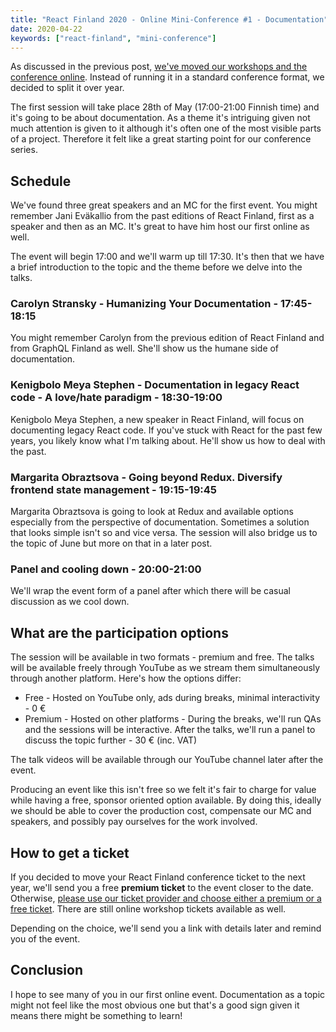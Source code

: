 ```yaml
---
title: "React Finland 2020 - Online Mini-Conference #1 - Documentation"
date: 2020-04-22
keywords: ["react-finland", "mini-conference"]
---
```


As discussed in the previous post, [we've moved our workshops and the conference online](/blog/rf-2020-online-workshops/). Instead of running it in a standard conference format, we decided to split it over year.

The first session will take place 28th of May (17:00-21:00 Finnish time) and it's going to be about documentation. As a theme it's intriguing given not much attention is given to it although it's often one of the most visible parts of a project. Therefore it felt like a great starting point for our conference series.

## Schedule

We've found three great speakers and an MC for the first event. You might remember Jani Eväkallio from the past editions of React Finland, first as a speaker and then as an MC. It's great to have him host our first online as well.

The event will begin 17:00 and we'll warm up till 17:30. It's then that we have a brief introduction to the topic and the theme before we delve into the talks.

### Carolyn Stransky - Humanizing Your Documentation - 17:45-18:15

You might remember Carolyn from the previous edition of React Finland and from GraphQL Finland as well. She'll show us the humane side of documentation.

### Kenigbolo Meya Stephen - Documentation in legacy React code - A love/hate paradigm - 18:30-19:00

Kenigbolo Meya Stephen, a new speaker in React Finland, will focus on documenting legacy React code. If you've stuck with React for the past few years, you likely know what I'm talking about. He'll show us how to deal with the past.

### Margarita Obraztsova - Going beyond Redux. Diversify frontend state management - 19:15-19:45

Margarita Obraztsova is going to look at Redux and available options especially from the perspective of documentation. Sometimes a solution that looks simple isn't so and vice versa. The session will also bridge us to the topic of June but more on that in a later post.

### Panel and cooling down - 20:00-21:00

We'll wrap the event form of a panel after which there will be casual discussion as we cool down.

## What are the participation options

The session will be available in two formats - premium and free. The talks will be available freely through YouTube as we stream them simultaneously through another platform. Here's how the options differ:

- Free - Hosted on YouTube only, ads during breaks, minimal interactivity - 0 €
- Premium - Hosted on other platforms - During the breaks, we'll run QAs and the sessions will be interactive. After the talks, we'll run a panel to discuss the topic further - 30 € (inc. VAT)

The talk videos will be available through our YouTube channel later after the event.

Producing an event like this isn't free so we felt it's fair to charge for value while having a free, sponsor oriented option available. By doing this, ideally we should be able to cover the production cost, compensate our MC and speakers, and possibly pay ourselves for the work involved.

## How to get a ticket

If you decided to move your React Finland conference ticket to the next year, we'll send you a free **premium ticket** to the event closer to the date. Otherwise, [please use our ticket provider and choose either a premium or a free ticket](https://fienta.com/react-finland-2020?e8677b7f3a2f2d38052763b8d1cd9117). There are still online workshop tickets available as well.

Depending on the choice, we'll send you a link with details later and remind you of the event.

## Conclusion

I hope to see many of you in our first online event. Documentation as a topic might not feel like the most obvious one but that's a good sign given it means there might be something to learn!
